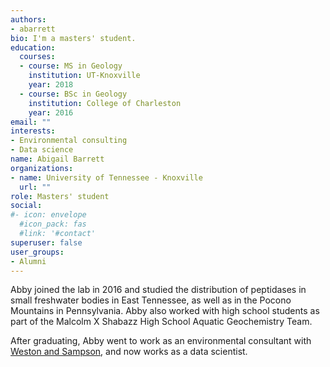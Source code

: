 ```yaml
---
authors:
- abarrett
bio: I'm a masters' student.
education:
  courses:
  - course: MS in Geology
    institution: UT-Knoxville
    year: 2018
  - course: BSc in Geology
    institution: College of Charleston
    year: 2016
email: ""
interests:
- Environmental consulting
- Data science
name: Abigail Barrett
organizations:
- name: University of Tennessee - Knoxville
  url: ""
role: Masters' student
social:
#- icon: envelope
  #icon_pack: fas
  #link: '#contact'
superuser: false
user_groups:
- Alumni
---
```


Abby joined the lab in 2016 and studied the distribution of peptidases in small freshwater bodies in East Tennessee, as well as in the Pocono Mountains in Pennsylvania. Abby also worked with high school students as part of the Malcolm X Shabazz High School Aquatic Geochemistry Team. 

After graduating, Abby went to work as an environmental consultant with [Weston and Sampson](https://www.westonandsampson.com/), and now works as a data scientist.